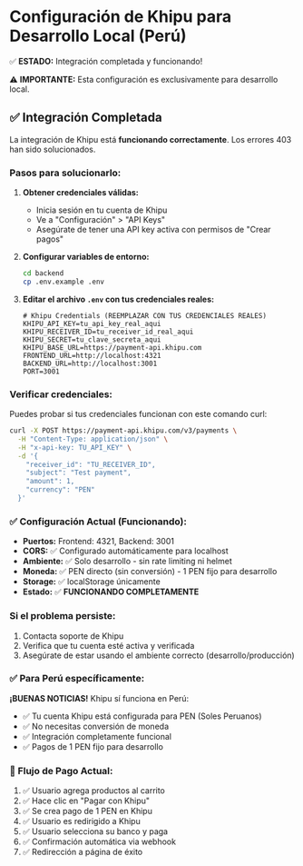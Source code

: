 # Configuración de Khipu para Desarrollo Local (Perú)

✅ **ESTADO:** Integración completada y funcionando!

⚠️ **IMPORTANTE:** Esta configuración es exclusivamente para desarrollo local.

## ✅ Integración Completada

La integración de Khipu está **funcionando correctamente**. Los errores 403 han sido solucionados.

### Pasos para solucionarlo:

1. **Obtener credenciales válidas:**
   - Inicia sesión en tu cuenta de Khipu
   - Ve a "Configuración" > "API Keys"
   - Asegúrate de tener una API key activa con permisos de "Crear pagos"

2. **Configurar variables de entorno:**
   ```bash
   cd backend
   cp .env.example .env
   ```

3. **Editar el archivo `.env` con tus credenciales reales:**
   ```env
   # Khipu Credentials (REEMPLAZAR CON TUS CREDENCIALES REALES)
   KHIPU_API_KEY=tu_api_key_real_aqui
   KHIPU_RECEIVER_ID=tu_receiver_id_real_aqui
   KHIPU_SECRET=tu_clave_secreta_aqui
   KHIPU_BASE_URL=https://payment-api.khipu.com
   FRONTEND_URL=http://localhost:4321
   BACKEND_URL=http://localhost:3001
   PORT=3001
   ```

### Verificar credenciales:

Puedes probar si tus credenciales funcionan con este comando curl:

```bash
curl -X POST https://payment-api.khipu.com/v3/payments \
  -H "Content-Type: application/json" \
  -H "x-api-key: TU_API_KEY" \
  -d '{
    "receiver_id": "TU_RECEIVER_ID",
    "subject": "Test payment",
    "amount": 1,
    "currency": "PEN"
  }'
```

### ✅ Configuración Actual (Funcionando):

- **Puertos:** Frontend: 4321, Backend: 3001
- **CORS:** ✅ Configurado automáticamente para localhost
- **Ambiente:** ✅ Solo desarrollo - sin rate limiting ni helmet
- **Moneda:** ✅ PEN directo (sin conversión) - 1 PEN fijo para desarrollo
- **Storage:** ✅ localStorage únicamente
- **Estado:** ✅ **FUNCIONANDO COMPLETAMENTE**

### Si el problema persiste:

1. Contacta soporte de Khipu
2. Verifica que tu cuenta esté activa y verificada
3. Asegúrate de estar usando el ambiente correcto (desarrollo/producción)

### ✅ Para Perú específicamente:

**¡BUENAS NOTICIAS!** Khipu sí funciona en Perú:
- ✅ Tu cuenta Khipu está configurada para PEN (Soles Peruanos)
- ✅ No necesitas conversión de moneda
- ✅ Integración completamente funcional
- ✅ Pagos de 1 PEN fijo para desarrollo

### 🚀 Flujo de Pago Actual:
1. ✅ Usuario agrega productos al carrito
2. ✅ Hace clic en "Pagar con Khipu"
3. ✅ Se crea pago de 1 PEN en Khipu
4. ✅ Usuario es redirigido a Khipu
5. ✅ Usuario selecciona su banco y paga
6. ✅ Confirmación automática via webhook
7. ✅ Redirección a página de éxito